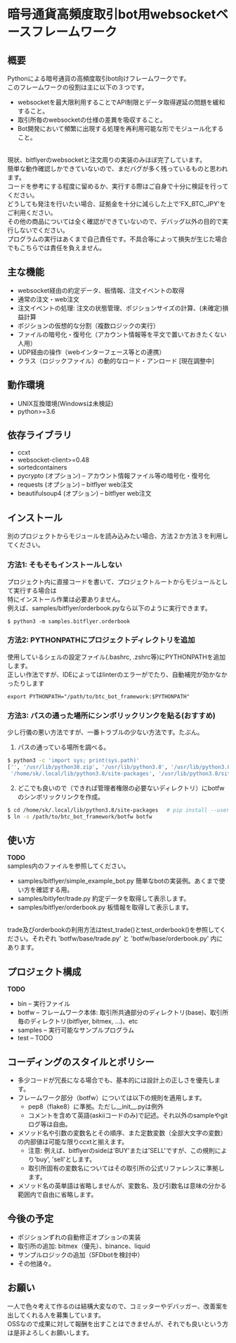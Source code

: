 # 暗号通貨高頻度取引bot用websocketベースフレームワーク
## 概要
Pythonによる暗号通貨の高頻度取引bot向けフレームワークです。<br>
このフレームワークの役割は主に以下の３つです。
* websocketを最大限利用することでAPI制限とデータ取得遅延の問題を緩和すること。
* 取引所毎のwebsocketの仕様の差異を吸収すること。
* Bot開発において頻繁に出現する処理を再利用可能な形でモジュール化すること。
<br>
現状、bitflyerのwebsocketと注文周りの実装のみほぼ完了しています。<br>
簡単な動作確認しかできていないので、まだバグが多く残っているものと思われます。<br>
コードを参考にする程度に留めるか、実行する際はご自身で十分に検証を行ってください。<br>
どうしても発注を行いたい場合、証拠金を十分に減らした上で'FX_BTC_JPY'をご利用ください。<br>
その他の商品については全く確認ができていないので、デバッグ以外の目的で実行しないでください。<br>
プログラムの実行はあくまで自己責任です。不具合等によって損失が生じた場合でもこちらでは責任を負えません。<br>

## 主な機能
* websocket経由の約定データ、板情報、注文イベントの取得
* 通常の注文・web注文
* 注文イベントの処理: 注文の状態管理、ポジションサイズの計算、(未確定)損益計算
* ポジションの仮想的な分割（複数ロジックの実行）
* ファイルの暗号化・復号化（アカウント情報等を平文で置いておきたくない人用）
* UDP経由の操作（webインターフェース等との連携）
* クラス（ロジックファイル）の動的なロード・アンロード [現在調整中]

## 動作環境
* UNIX互換環境(Windowsは未検証)
* python>=3.6

## 依存ライブラリ
* ccxt
* websocket-client>=0.48
* sortedcontainers
* pycrypto (オプション) – アカウント情報ファイル等の暗号化・復号化
* requests (オプション) – bitflyer web注文
* beautifulsoup4 (オプション) – bitflyer web注文

## インストール
別のプロジェクトからモジュールを読み込みたい場合、方法２か方法３を利用してください。
### 方法1: そもそもインストールしない<br>
プロジェクト内に直接コードを書いて、プロジェクトルートからモジュールとして実行する場合は<br>
特にインストール作業は必要ありません。<br>
例えば、samples/bitflyer/orderbook.pyなら以下のように実行できます。
```
$ python3 -m samples.bitflyer.orderbook
```

### 方法2: PYTHONPATHにプロジェクトディレクトリを追加<br>
使用しているシェルの設定ファイル(.bashrc, .zshrc等)にPYTHONPATHを追加します。<br>
正しい作法ですが、IDEによってはlinterのエラーがでたり、自動補完が効かなかったりします<br>
```
export PYTHONPATH="/path/to/btc_bot_framework:$PYTHONPATH"
```

### 方法3: パスの通った場所にシンボリックリンクを貼る(おすすめ)<br>
少し行儀の悪い方法ですが、一番トラブルの少ない方法です。たぶん。
1. パスの通っている場所を調べる。
```sh
$ python3 -c 'import sys; print(sys.path)'
['', '/usr/lib/python38.zip', '/usr/lib/python3.8', '/usr/lib/python3.8/lib-dynload',
 '/home/sk/.local/lib/python3.8/site-packages', '/usr/lib/python3.8/site-packages']
```
2. どこでも良いので（できれば管理者権限の必要ないディレクトリ）にbotfwのシンボリックリンクを作成。
```sh
$ cd /home/sk/.local/lib/python3.8/site-packages　 # pip install --user で使われるディレクトリ
$ ln -s /path/to/btc_bot_framework/botfw botfw
```

## 使い方
**TODO**<br>
samples内のファイルを参照してください。
* samples/bitflyer/simple_example_bot.py 簡単なbotの実装例。あくまで使い方を確認する用。
* samples/bitlyfer/trade.py 約定データを取得して表示します。
* samples/bitflyer/orderbook.py 板情報を取得して表示します。
<br>
trade及びorderbookの利用方法はtest_trade()とtest_orderbook()を参照してください。それぞれ 'botfw/base/trade.py' と 'botfw/base/orderbook.py' 内にあります。

## プロジェクト構成
**TODO**<br>
* bin – 実行ファイル
* botfw – フレームワーク本体: 取引所共通部分のディレクトリ(base)、取引所毎のディレクトリ(bitflyer, bitmex, ...)、etc
* samples – 実行可能なサンプルプログラム
* test – TODO

## コーディングのスタイルとポリシー
* 多少コードが冗長になる場合でも、基本的には設計上の正しさを優先します。
* フレームワーク部分（botfw）については以下の規則を適用します。
    * pep8（flake8）に準拠。ただし__init__.pyは例外
    * コメントを含めて英語(askiiコードのみ)で記述。それ以外のsampleやgitログ等は自由。
* メソッド名や引数の変数名とその順序、また定数変数（全部大文字の変数）の内部値は可能な限りccxtと揃えます。
    * 注意: 例えば、bitflyerのsideは'BUY'または'SELL'ですが、この規則により'buy', 'sell'とします。<br>
    * 取引所固有の変数名についてはその取引所の公式リファレンスに準拠します。
* メソッド名の英単語は省略しませんが、変数名、及び引数名は意味の分かる範囲内で自由に省略します。


## 今後の予定
* ポジションずれの自動修正オプションの実装
* 取引所の追加: bitmex（優先）、binance、liquid
* サンプルロジックの追加（SFDbotを検討中）
* その他諸々。

## お願い
一人で色々考えて作るのは結構大変なので、コミッターやデバッガー、改善案を出してくれる人を募集しています。<br>
OSSなので成果に対して報酬を出すことはできませんが、それでも良いという方は是非よろしくお願いします。
